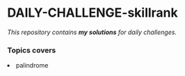 # DAILY-CHALLENGE-skillrank

_This repository contains **my solutions** for daily challenges._

<h3>Topics covers </h3>
  <li>
    <td>palindrome</td>
  </li>
